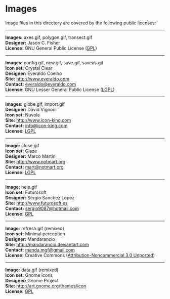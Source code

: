 Images
======

Image files in this directory are covered by the following public licenses:

[gpl]: http://www.gnu.org/copyleft/gpl.html "GPL"
[lgpl]: http://www.gnu.org/licenses/lgpl.html "LGPL"
[cc]: http://creativecommons.org/licenses/by-nc/3.0 "Creative Commons"

- - -

**Images:** axes.gif, polygon.gif, transect.gif  
**Designer:** Jason C. Fisher  
**License:** GNU General Public License ([GPL][gpl])

- - -

**Images:** config.gif, new.gif, save.gif, saveas.gif  
**Icon set:** Crystal Clear  
**Designer:** Everaldo Coelho  
**Site:** <http://www.everaldo.com>  
**Contact:** <everaldo@everaldo.com></code>  
**License:** GNU Lesser General Public License ([LGPL][lgpl])


- - -

**Images:** globe.gif, import.gif  
**Designer:** David Vignoni  
**Icon set:** Nuvola  
**Site:** <http://www.icon-king.com>  
**Contact:** <info@icon-king.com></code>  
**License:** [LGPL][lgpl]

- - -

**Image:** close.gif  
**Icon set:** Glaze  
**Designer:** Marco Martin  
**Site:** <http://www.notmart.org>  
**Contact:** <mart@notmart.org></code>  
**License:** [LGPL][lgpl]

- - -

**Image:** help.gif  
**Icon set:** Futurosoft  
**Designer:** Sergio Sanchez Lopez  
**Site:** http://www.futurosoft.es  
**Contact:** <sergio9087@hotmail.com></code>  
**License:** [GPL][gpl]

- - -

**Image:** refresh.gif (remixed)  
**Icon set:** Minimal perception  
**Designer:** Mandarancio  
**Site:** <http://mandarancio.deviantart.com>  
**Contact:** <manda.mgf@gmail.com></code>  
**License:** Creative Commons ([Attribution-Noncommercial 3.0 Unported][cc])

- - -

**Image:** data.gif (remixed)  
**Icon set:** Gnome icons  
**Designer:** Gnome Project  
**Site:** <http://art.gnome.org/themes/icon>  
**License:** [GPL][gpl]
